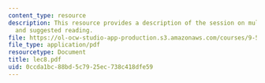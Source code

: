 ```yaml
---
content_type: resource
description: This resource provides a description of the session on multiclass classification
  and suggested reading.
file: https://ol-ocw-studio-app-production.s3.amazonaws.com/courses/9-520-statistical-learning-theory-and-applications-spring-2006/0ccda1bc88bd5c7925ec738c418dfe59_lec8.pdf
file_type: application/pdf
resourcetype: Document
title: lec8.pdf
uid: 0ccda1bc-88bd-5c79-25ec-738c418dfe59
---
```

